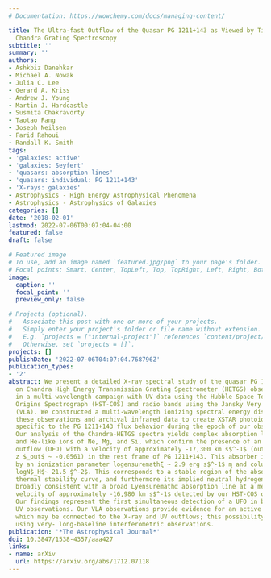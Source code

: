 ```yaml
---
# Documentation: https://wowchemy.com/docs/managing-content/

title: The Ultra-fast Outflow of the Quasar PG 1211+143 as Viewed by Time-averaged
  Chandra Grating Spectroscopy
subtitle: ''
summary: ''
authors:
- Ashkbiz Danehkar
- Michael A. Nowak
- Julia C. Lee
- Gerard A. Kriss
- Andrew J. Young
- Martin J. Hardcastle
- Susmita Chakravorty
- Taotao Fang
- Joseph Neilsen
- Farid Rahoui
- Randall K. Smith
tags:
- 'galaxies: active'
- 'galaxies: Seyfert'
- 'quasars: absorption lines'
- 'quasars: individual: PG 1211+143'
- 'X-rays: galaxies'
- Astrophysics - High Energy Astrophysical Phenomena
- Astrophysics - Astrophysics of Galaxies
categories: []
date: '2018-02-01'
lastmod: 2022-07-06T00:07:04-04:00
featured: false
draft: false

# Featured image
# To use, add an image named `featured.jpg/png` to your page's folder.
# Focal points: Smart, Center, TopLeft, Top, TopRight, Left, Right, BottomLeft, Bottom, BottomRight.
image:
  caption: ''
  focal_point: ''
  preview_only: false

# Projects (optional).
#   Associate this post with one or more of your projects.
#   Simply enter your project's folder or file name without extension.
#   E.g. `projects = ["internal-project"]` references `content/project/deep-learning/index.md`.
#   Otherwise, set `projects = []`.
projects: []
publishDate: '2022-07-06T04:07:04.768796Z'
publication_types:
- '2'
abstract: We present a detailed X-ray spectral study of the quasar PG 1211+143 based
  on Chandra High Energy Transmission Grating Spectrometer (HETGS) observations collected
  in a multi-wavelength campaign with UV data using the Hubble Space Telescope Cosmic
  Origins Spectrograph (HST-COS) and radio bands using the Jansky Very Large Array
  (VLA). We constructed a multi-wavelength ionizing spectral energy distribution using
  these observations and archival infrared data to create XSTAR photoionization models
  specific to the PG 1211+143 flux behavior during the epoch of our observations.
  Our analysis of the Chandra-HETGS spectra yields complex absorption lines from H-like
  and He-like ions of Ne, Mg, and Si, which confirm the presence of an ultra-fast
  outflow (UFO) with a velocity of approximately -17,300 km s$^-1$ (outflow redshift
  z $_out$ ~ -0.0561) in the rest frame of PG 1211+143. This absorber is well described
  by an ionization parameter logensuremathξ ~ 2.9 erg s$^-1$ m̧ and column density
  logN$_H$~ 21.5 ̧$^-2$. This corresponds to a stable region of the absorbertextquoterights
  thermal stability curve, and furthermore its implied neutral hydrogen column is
  broadly consistent with a broad Lyensuremathα absorption line at a mean outflow
  velocity of approximately -16,980 km s$^-1$ detected by our HST-COS observations.
  Our findings represent the first simultaneous detection of a UFO in both X-ray and
  UV observations. Our VLA observations provide evidence for an active jet in PG 1211+143,
  which may be connected to the X-ray and UV outflows; this possibility can be evaluated
  using very- long-baseline interferometric observations.
publication: '*The Astrophysical Journal*'
doi: 10.3847/1538-4357/aaa427
links:
- name: arXiv
  url: https://arxiv.org/abs/1712.07118
---
```

